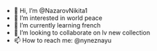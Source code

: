 - 👋 Hi, I’m @NazarovNikita1
- 👀 I’m interested in world peace
- 🌱 I’m currently learning french
- 💞️ I’m looking to collaborate on lv new collection
- 📫 How to reach me: @nyneznayu

<!---
NazarovNikita1/NazarovNikita1 is a ✨ special ✨ repository because its `README.md` (this file) appears on your GitHub profile.
You can click the Preview link to take a look at your changes.
--->
